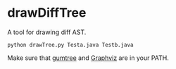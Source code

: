 # drawDiffTree

A tool for drawing diff AST.

```shell
python drawTree.py Testa.java Testb.java
```

Make sure that [gumtree](https://github.com/GumTreeDiff/gumtree) and [Graphviz](http://www.graphviz.org/) are in your PATH.
